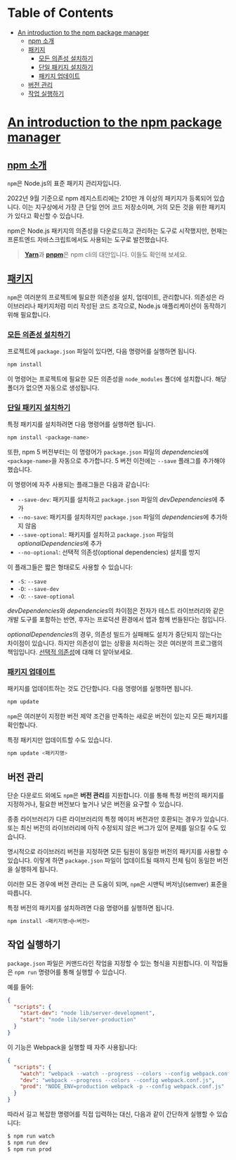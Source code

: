 # Table of Contents

- [An introduction to the npm package manager](#an-introduction-to-the-npm-package-manager)
  - [npm 소개](#npm-소개)
  - [패키지](#패키지)
    - [모든 의존성 설치하기](#모든-의존성-설치하기)
    - [단일 패키지 설치하기](#단일-패키지-설치하기)
    - [패키지 업데이트](#패키지-업데이트)
  - [버전 관리](#버전-관리)
  - [작업 실행하기](#작업-실행하기)

# [An introduction to the npm package manager](https://nodejs.org/ko/learn/getting-started/introduction-to-nodejs#an-introduction-to-the-npm-package-manager)





## [npm 소개](https://nodejs.org/ko/learn/getting-started/introduction-to-nodejs#introduction-to-npm)

`npm`은 Node.js의 표준 패키지 관리자입니다.

2022년 9월 기준으로 npm 레지스트리에는 210만 개 이상의 패키지가 등록되어 있습니다. 이는 지구상에서 가장 큰 단일 언어 코드 저장소이며, 거의 모든 것을 위한 패키지가 있다고 확신할 수 있습니다.

npm은 Node.js 패키지의 의존성을 다운로드하고 관리하는 도구로 시작했지만, 현재는 프론트엔드 자바스크립트에서도 사용되는 도구로 발전했습니다.

> [**Yarn**](https://yarnpkg.com/en/)과 [**pnpm**](https://pnpm.io)은 npm cli의 대안입니다. 이들도 확인해 보세요.


## [패키지](https://nodejs.org/ko/learn/getting-started/introduction-to-nodejs#packages)

`npm`은 여러분의 프로젝트에 필요한 의존성을 설치, 업데이트, 관리합니다. 의존성은 라이브러리나 패키지처럼 미리 작성된 코드 조각으로, Node.js 애플리케이션이 동작하기 위해 필요합니다.


### [모든 의존성 설치하기](https://nodejs.org/ko/learn/getting-started/introduction-to-nodejs#installing-all-dependencies)

프로젝트에 `package.json` 파일이 있다면, 다음 명령어를 실행하면 됩니다.

```bash
npm install
```

이 명령어는 프로젝트에 필요한 모든 의존성을 `node_modules` 폴더에 설치합니다. 해당 폴더가 없으면 자동으로 생성됩니다.


### [단일 패키지 설치하기](https://nodejs.org/ko/learn/getting-started/introduction-to-nodejs#installing-a-single-package)

특정 패키지를 설치하려면 다음 명령어를 실행하면 됩니다.

```bash
npm install <package-name>
```

또한, npm 5 버전부터는 이 명령어가 `package.json` 파일의 *dependencies*에 `<package-name>`을 자동으로 추가합니다. 5 버전 이전에는 `--save` 플래그를 추가해야 했습니다.

이 명령어에 자주 사용되는 플래그들은 다음과 같습니다:

- `--save-dev`: 패키지를 설치하고 `package.json` 파일의 *devDependencies*에 추가
- `--no-save`: 패키지를 설치하지만 `package.json` 파일의 *dependencies*에 추가하지 않음
- `--save-optional`: 패키지를 설치하고 `package.json` 파일의 *optionalDependencies*에 추가
- `--no-optional`: 선택적 의존성(optional dependencies) 설치를 방지

이 플래그들은 짧은 형태로도 사용할 수 있습니다:

- `-S`: `--save`
- `-D`: `--save-dev`
- `-O`: `--save-optional`

*devDependencies*와 *dependencies*의 차이점은 전자가 테스트 라이브러리와 같은 개발 도구를 포함하는 반면, 후자는 프로덕션 환경에서 앱과 함께 번들된다는 점입니다.

*optionalDependencies*의 경우, 의존성 빌드가 실패해도 설치가 중단되지 않는다는 차이점이 있습니다. 하지만 의존성이 없는 상황을 처리하는 것은 여러분의 프로그램의 책임입니다. [선택적 의존성](https://docs.npmjs.com/cli/configuring-npm/package-json#optionaldependencies)에 대해 더 알아보세요.


### [패키지 업데이트](https://nodejs.org/ko/learn/getting-started/introduction-to-nodejs#updating-packages)

패키지를 업데이트하는 것도 간단합니다. 다음 명령어를 실행하면 됩니다.

```bash
npm update
```

`npm`은 여러분이 지정한 버전 제약 조건을 만족하는 새로운 버전이 있는지 모든 패키지를 확인합니다.

특정 패키지만 업데이트할 수도 있습니다.

```bash
npm update <패키지명>
```


## 버전 관리

단순 다운로드 외에도 `npm`은 **버전 관리**를 지원합니다. 이를 통해 특정 버전의 패키지를 지정하거나, 필요한 버전보다 높거나 낮은 버전을 요구할 수 있습니다.

종종 라이브러리가 다른 라이브러리의 특정 메이저 버전과만 호환되는 경우가 있습니다. 또는 최신 버전의 라이브러리에 아직 수정되지 않은 버그가 있어 문제를 일으킬 수도 있습니다.

명시적으로 라이브러리 버전을 지정하면 모든 팀원이 동일한 버전의 패키지를 사용할 수 있습니다. 이렇게 하면 `package.json` 파일이 업데이트될 때까지 전체 팀이 동일한 버전을 실행하게 됩니다.

이러한 모든 경우에 버전 관리는 큰 도움이 되며, `npm`은 시맨틱 버저닝(semver) 표준을 따릅니다.

특정 버전의 패키지를 설치하려면 다음 명령어를 실행하면 됩니다.

```bash
npm install <패키지명>@<버전>
```


## 작업 실행하기

`package.json` 파일은 커맨드라인 작업을 지정할 수 있는 형식을 지원합니다. 이 작업들은 `npm run` 명령어를 통해 실행할 수 있습니다.

예를 들어:

```json
{
  "scripts": {
    "start-dev": "node lib/server-development",
    "start": "node lib/server-production"
  }
}
```

이 기능은 Webpack을 실행할 때 자주 사용됩니다:

```json
{
  "scripts": {
    "watch": "webpack --watch --progress --colors --config webpack.conf.js",
    "dev": "webpack --progress --colors --config webpack.conf.js",
    "prod": "NODE_ENV=production webpack -p --config webpack.conf.js"
  }
}
```

따라서 길고 복잡한 명령어를 직접 입력하는 대신, 다음과 같이 간단하게 실행할 수 있습니다:

```bash
$ npm run watch
$ npm run dev
$ npm run prod
```



